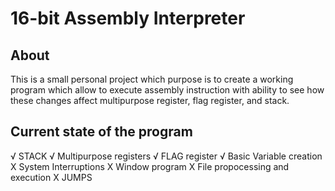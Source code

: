 # 16-bit Assembly Interpreter
## About
This is a small personal project which purpose is to create a working program which allow to execute assembly instruction with ability to see how these changes affect multipurpose register, flag register, and stack.

## Current state of the program
√ STACK
√ Multipurpose registers
√ FLAG register
√ Basic Variable creation
X System Interruptions
X Window program
X File propocessing and execution
X JUMPS
